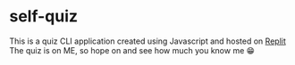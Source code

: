# self-quiz

This is a quiz CLI application created using Javascript and hosted on [Replit](https://replit.com/@DevMittal4/self-quiz#index.js?embed=1&output=1)  
The quiz is on ME, so hope on and see how much you know me :grin:

